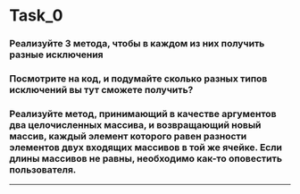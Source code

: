 ﻿# Task_0
### Реализуйте 3 метода, чтобы в каждом из них получить разные исключения
### Посмотрите на код, и подумайте сколько разных типов исключений вы тут сможете получить?
### Реализуйте метод, принимающий в качестве аргументов два целочисленных массива, и возвращающий новый массив, каждый элемент которого равен разности элементов двух входящих массивов в той же ячейке. Если длины массивов не равны, необходимо как-то оповестить пользователя.
---